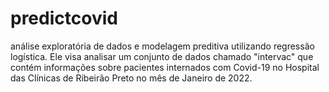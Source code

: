 # predictcovid
análise exploratória de dados e modelagem preditiva utilizando regressão logística. Ele visa analisar um conjunto de dados chamado "intervac" que contém informações sobre pacientes internados com Covid-19 no Hospital das Clínicas de Ribeirão Preto no mês de Janeiro de 2022.
